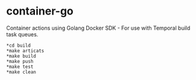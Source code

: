 # container-go
Container actions using Golang Docker SDK - For use with Temporal build task queues. 

```
*cd build
*make articats
*make build 
*make push
*make test
*make clean
```


